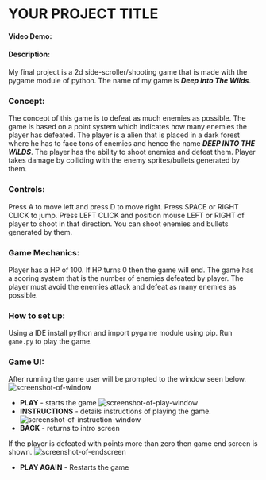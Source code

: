 # YOUR PROJECT TITLE
#### Video Demo:  <URL HERE>
#### Description:
My final project is a 2d side-scroller/shooting game that is made with the pygame module of python. The name of my game is ***Deep Into The Wilds***.

### Concept:
The concept of this game is to defeat as much enemies as possible. The game is based on a point system which indicates how many enemies the player has defeated. The player is a alien that is placed in a dark forest where he has to face tons of enemies and hence the name ***DEEP INTO THE WILDS***. The player has the ability to shoot enemies and defeat them. Player takes damage by colliding with the enemy sprites/bullets generated by them.

### Controls:
Press A to move left and press D to move right. Press SPACE or RIGHT CLICK to jump. Press LEFT CLICK and position mouse LEFT or RIGHT of player to shoot in that direction. You can shoot enemies and bullets generated by them.

### Game Mechanics:
Player has a HP of 100. If HP turns 0 then the game will end. The game has a scoring system that is the number of enemies defeated by player. The player must avoid the enemies attack and defeat as many enemies as possible.

### How to set up:
Using a IDE install python and import pygame module using pip. Run `game.py` to play the game.

### Game UI:
After running the game user will be prompted to the window seen below.
![screenshot-of-window](image.png) 
+ **PLAY** - starts the game
![screenshot-of-play-window](image.png)
+ **INSTRUCTIONS** - details instructions of playing the game.
![screenshot-of-instruction-window](image.png)
+ **BACK** - returns to intro screen

If the player is defeated with points more than zero then game end screen is shown.
![screenshot-of-endscreen](image.png)
+ **PLAY AGAIN** - Restarts the game